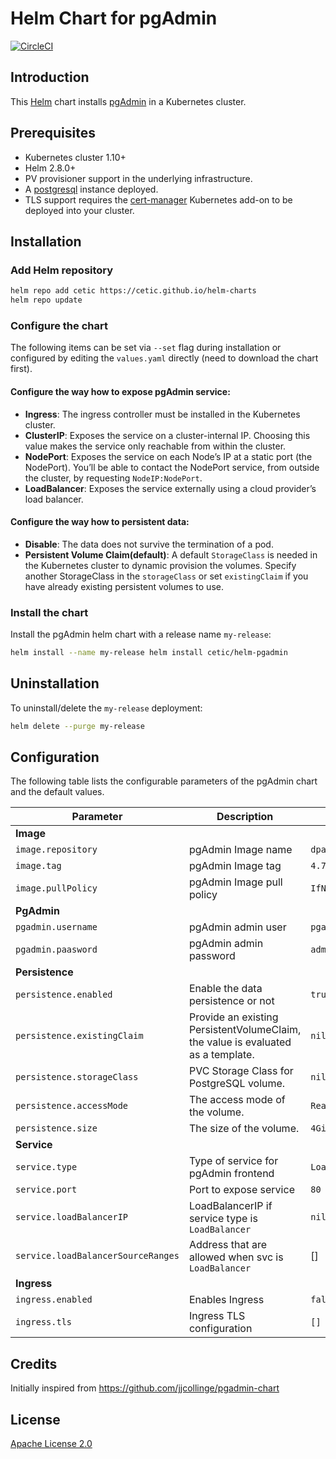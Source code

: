# Helm Chart for pgAdmin

[![CircleCI](https://circleci.com/gh/cetic/helm-pgadmin.svg?style=shield)](https://circleci.com/gh/cetic/helm-pgadmin)

## Introduction

This [Helm](https://github.com/kubernetes/helm) chart installs [pgAdmin](https://github.com/postgres/pgadmin4) in a Kubernetes cluster.

## Prerequisites

- Kubernetes cluster 1.10+
- Helm 2.8.0+
- PV provisioner support in the underlying infrastructure.
- A [postgresql](https://github.com/kubernetes/charts/tree/master/stable/postgresql) instance deployed.
- TLS support requires the [cert-manager](https://github.com/jetstack/cert-manager) Kubernetes add-on to be deployed into your cluster.

## Installation

### Add Helm repository

```bash
helm repo add cetic https://cetic.github.io/helm-charts
helm repo update
```

### Configure the chart

The following items can be set via `--set` flag during installation or configured by editing the `values.yaml` directly (need to download the chart first).

#### Configure the way how to expose pgAdmin service:

- **Ingress**: The ingress controller must be installed in the Kubernetes cluster.
- **ClusterIP**: Exposes the service on a cluster-internal IP. Choosing this value makes the service only reachable from within the cluster.
- **NodePort**: Exposes the service on each Node’s IP at a static port (the NodePort). You’ll be able to contact the NodePort service, from outside the cluster, by requesting `NodeIP:NodePort`.
- **LoadBalancer**: Exposes the service externally using a cloud provider’s load balancer.

#### Configure the way how to persistent data:

- **Disable**: The data does not survive the termination of a pod.
- **Persistent Volume Claim(default)**: A default `StorageClass` is needed in the Kubernetes cluster to dynamic provision the volumes. Specify another StorageClass in the `storageClass` or set `existingClaim` if you have already existing persistent volumes to use.

### Install the chart

Install the pgAdmin helm chart with a release name `my-release`:

```bash
helm install --name my-release helm install cetic/helm-pgadmin
```

## Uninstallation

To uninstall/delete the `my-release` deployment:

```bash
helm delete --purge my-release
```

## Configuration

The following table lists the configurable parameters of the pgAdmin chart and the default values.

| Parameter                                                                   | Description                                                                                                        | Default                         |
| --------------------------------------------------------------------------- | -------------------------------------------------------------------------------------------------------------------| ------------------------------- |
| **Image**                                                                   |
| `image.repository`                                                          | pgAdmin Image name                                                                                                 | `dpage/pgadmin4`                |
| `image.tag`                                                                 | pgAdmin Image tag                                                                                                  | `4.7`                           |
| `image.pullPolicy`                                                          | pgAdmin Image pull policy                                                                                          | `IfNotPresent`                  |
| **PgAdmin**                                                                 |
| `pgadmin.username`                                                          | pgAdmin admin user                                                                                                 | `pgadmin4@pgadmin.org`          |
| `pgadmin.paasword`                                                          | pgAdmin admin password                                                                                             | `admin`                         |
| **Persistence**                                                             |
| `persistence.enabled`                                                       | Enable the data persistence or not                                                                                 | `true`                          |
| `persistence.existingClaim`                                                 | Provide an existing PersistentVolumeClaim, the value is evaluated as a template.                                   | `nil`                           |
| `persistence.storageClass`                                                  | PVC Storage Class for PostgreSQL volume.                                                                           | `nil`                           |
| `persistence.accessMode`                                                    | The access mode of the volume.                                                                                     | `ReadWriteOnce`                 |
| `persistence.size`                                                          | The size of the volume.                                                                                            | `4Gi`                           |
| **Service**                                                                 |
| `service.type`                                                              |  Type of service for pgAdmin frontend                                                                              | `LoadBalancer`                  |
| `service.port`                                                              | Port to expose service                                                                                             | `80`                            |
| `service.loadBalancerIP`                                                    | LoadBalancerIP if service type is `LoadBalancer`                                                                   | `nil`                           |
| `service.loadBalancerSourceRanges`                                          | Address that are allowed when svc is `LoadBalancer`                                                                | []                              |
| **Ingress**                                                                 |
| `ingress.enabled`                                                           | Enables Ingress                                                                                                    | `false`                         |
| `ingress.tls`                                                               | Ingress TLS configuration                                                                                          | `[]`                            |

## Credits

Initially inspired from https://github.com/jjcollinge/pgadmin-chart

## License

[Apache License 2.0](/LICENSE.md)
